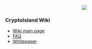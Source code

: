 <p align="center">
<img src="https://pbs.twimg.com/profile_images/885144034007814148/aykps6Rb_100x100.jpg">
</p>

### CryptoIsland Wiki
* [Wiki main page](https://github.com/CryptoIsland/Wiki/wiki)
* [FAQ](https://github.com/CryptoIsland/Wiki/wiki)
* [Whitepaper](https://github.com/CryptoIsland/Wiki/wiki)
